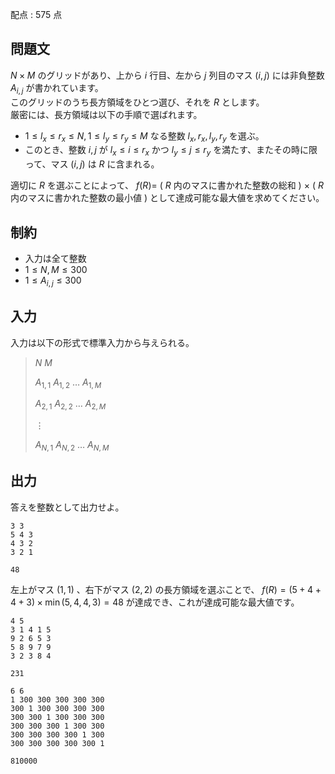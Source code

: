 配点 : $575$ 点

## 問題文

$N \times M$ のグリッドがあり、上から $i$ 行目、左から $j$ 列目のマス $(i,j)$ には非負整数 $A_{i,j}$ が書かれています。<br>
このグリッドのうち長方領域をひとつ選び、それを $R$ とします。<br>
厳密には、長方領域は以下の手順で選ばれます。

- $1 \le l_x \le r_x \le N, 1 \le l_y \le r_y \le M$ なる整数 $l_x, r_x, l_y, r_y$ を選ぶ。
- このとき、整数 $i,j$ が $l_x \le i \le r_x$ かつ $l_y \le j \le r_y$ を満たす、またその時に限って、マス $(i,j)$ は $R$ に含まれる。

適切に $R$ を選ぶことによって、 $f(R) =$ ( $R$ 内のマスに書かれた整数の総和 ) $\times$ ( $R$ 内のマスに書かれた整数の最小値 ) として達成可能な最大値を求めてください。

## 制約

- 入力は全て整数
- $1 \le N,M \le 300$
- $1 \le A_{i,j} \le 300$

## 入力

入力は以下の形式で標準入力から与えられる。

> $N$ $M$
> 
> $A_{1,1}$ $A_{1,2}$ $\dots$ $A_{1,M}$
> 
> $A_{2,1}$ $A_{2,2}$ $\dots$ $A_{2,M}$
> 
> $\vdots$
> 
> $A_{N,1}$ $A_{N,2}$ $\dots$ $A_{N,M}$

## 出力

答えを整数として出力せよ。

```input1
3 3
5 4 3
4 3 2
3 2 1
```

```output1
48
```

左上がマス $(1,1)$ 、右下がマス $(2,2)$ の長方領域を選ぶことで、 $f(R) = (5+4+4+3) \times \min(5,4,4,3) = 48$ が達成でき、これが達成可能な最大値です。

```input2
4 5
3 1 4 1 5
9 2 6 5 3
5 8 9 7 9
3 2 3 8 4
```

```output2
231
```

```input3
6 6
1 300 300 300 300 300
300 1 300 300 300 300
300 300 1 300 300 300
300 300 300 1 300 300
300 300 300 300 1 300
300 300 300 300 300 1
```

```output3
810000
```